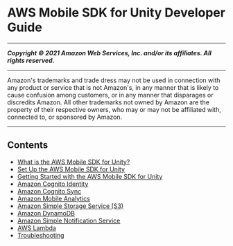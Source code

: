 # AWS Mobile SDK for Unity Developer Guide

-----
*****Copyright &copy; 2021 Amazon Web Services, Inc. and/or its affiliates. All rights reserved.*****

-----
Amazon's trademarks and trade dress may not be used in 
     connection with any product or service that is not Amazon's, 
     in any manner that is likely to cause confusion among customers, 
     or in any manner that disparages or discredits Amazon. All other 
     trademarks not owned by Amazon are the property of their respective
     owners, who may or may not be affiliated with, connected to, or 
     sponsored by Amazon.

-----
## Contents
+ [What is the AWS Mobile SDK for Unity?](what-is-unity-plugin.md)
+ [Set Up the AWS Mobile SDK for Unity](setup-unity.md)
+ [Getting Started with the AWS Mobile SDK for Unity](getting-started-unity.md)
+ [Amazon Cognito Identity](cognito-identity.md)
+ [Amazon Cognito Sync](cognito-sync.md)
+ [Amazon Mobile Analytics](analytics.md)
+ [Amazon Simple Storage Service (S3)](s3.md)
+ [Amazon DynamoDB](dynamodb.md)
+ [Amazon Simple Notification Service](sns.md)
+ [AWS Lambda](lambda.md)
+ [Troubleshooting](troubleshooting-unity.md)